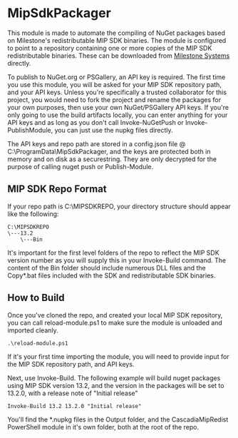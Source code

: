 # MipSdkPackager
This module is made to automate the compiling of NuGet packages based on Milestone's redistributable MIP SDK binaries. The module is configured to point to a repository containing one or more copies of the MIP SDK redistributable binaries. These can be downloaded from [Milestone Systems](https://www.milestonesys.com/community/developer-tools/sdk/) directly.

To publish to NuGet.org or PSGallery, an API key is required. The first time you use this module, you will be asked for your MIP SDK repository path, and your API keys. Unless you're specifically a trusted collaborator for this project, you would need to fork the project and rename the packages for your own purposes, then use your own NuGet/PSGallery API keys. If you're only going to use the build artifacts locally, you can enter anything for your API keys and as long as you don't call Invoke-NuGetPush or Invoke-PublishModule, you can just use the nupkg files directly.

The API keys and repo path are stored in a config.json file @ C:\ProgramData\MipSdkPackager, and the keys are protected both in memory and on disk as a securestring. They are only decrypted for the purpose of calling nuget push or Publish-Module.

## MIP SDK Repo Format
If your repo path is C:\MIPSDKREPO, your directory structure should appear like the following:

```
C:\MIPSDKREPO
\---13.2
    \---Bin
```
It's important for the first level folders of the repo to reflect the MIP SDK version number as you will supply this in your Invoke-Build command. The content of the Bin folder should include numerous DLL files and the Copy*.bat files included with the SDK and redistributable SDK binaries.

## How to Build
Once you've cloned the repo, and created your local MIP SDK repository, you can call reload-module.ps1 to make sure the module is unloaded and imported cleanly.

```
.\reload-module.ps1
```

If it's your first time importing the module, you will need to provide input for the MIP SDK repository path, and API keys.

Next, use Invoke-Build. The following example will build nuget packages using MIP SDK version 13.2, and the version in the packages will be set to 13.2.0, with a release note of "Initial release"

```
Invoke-Build 13.2 13.2.0 "Initial release"
```

You'll find the \*.nupkg files in the Output folder, and the CascadiaMipRedist PowerShell module in it's own folder, both at the root of the repo.
